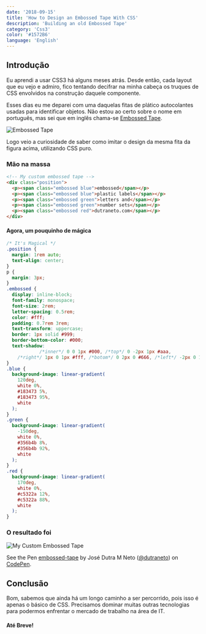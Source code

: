 ```yaml
---
date: '2018-09-15'
title: 'How to Design an Embossed Tape With CSS'
description: 'Building an old Embossed Tape'
category: 'Css3'
color: '#1572B6'
language: 'English'
---
```


## Introdução

<!-- a couple of months ago I started to learn CSS3 from scratch. From that day forward -->

Eu aprendi a usar CSS3 há alguns meses atrás. Desde então, cada layout que eu vejo e admiro, fico tentando decifrar na minha cabeça os truques de CSS envolvidos na construção daquele componente.

Esses dias eu me deparei com uma daquelas fitas de plático autocolantes usadas para identificar objetos. Não estou ao certo sobre o nome em português, mas sei que em inglês chama-se [Embossed Tape](https://en.wikipedia.org/wiki/Embossing_tape).

![Embossed Tape](/assets/images/embossed-plastic-label.jpg)

Logo veio a curiosidade de saber como imitar o design da mesma fita da figura acima, utilizando CSS puro.

### Mão na massa

```html
<!-- My custom embossed tape -->
<div class="position">
  <p><span class="embossed blue">embossed</span></p>
  <p><span class="embossed blue">plastic labels</span></p>
  <p><span class="embossed green">letters and</span></p>
  <p><span class="embossed green">number sets</span></p>
  <p><span class="embossed red">dutraneto.com</span></p>
</div>
```

#### Agora, um pouquinho de mágica

```css
/* It's Magical */
.position {
  margin: 1rem auto;
  text-align: center;
}
p {
  margin: 3px;
}
.embossed {
  display: inline-block;
  font-family: monospace;
  font-size: 2rem;
  letter-spacing: 0.5rem;
  color: #fff;
  padding: 0.7rem 3rem;
  text-transform: uppercase;
  border: 1px solid #999;
  border-bottom-color: #000;
  text-shadow:
            /*inner*/ 0 0 1px #000, /*top*/ 0 -2px 1px #aaa,
    /*right*/ 1px 0 1px #fff, /*botom*/ 0 2px 0 #666, /*left*/ -2px 0 1px #aaa;
}
.blue {
  background-image: linear-gradient(
    120deg,
    white 0%,
    #183473 5%,
    #183473 95%,
    white
  );
}
.green {
  background-image: linear-gradient(
    -150deg,
    white 0%,
    #356b4b 8%,
    #356b4b 92%,
    white
  );
}
.red {
  background-image: linear-gradient(
    170deg,
    white 0%,
    #c5322a 12%,
    #c5322a 88%,
    white
  );
}
```

### O resultado foi

![My Custom Embossed Tape](/assets/images/my-custom-embossed-tape.png)

<p data-height="265" data-theme-id="dark" data-slug-hash="LJJbby" data-default-tab="css,result" data-user="dutraneto" data-pen-title="embossed-tape" data-preview="true" class="codepen">See the Pen <a href="https://codepen.io/dutraneto/pen/LJJbby/">embossed-tape</a> by José Dutra M Neto (<a href="https://codepen.io/dutraneto">@dutraneto</a>) on <a href="https://codepen.io">CodePen</a>.</p>
<script async src="https://static.codepen.io/assets/embed/ei.js"></script>

## Conclusão

Bom, sabemos que ainda há um longo caminho a ser percorrido, pois isso é apenas o básico de CSS. Precisamos dominar muitas outras tecnologias para podermos enfrentar o mercado de trabalho na área de IT.

#### Até Breve!
